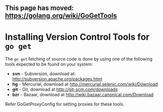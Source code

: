 ## This page has moved: https://golang.org/wiki/GoGetTools ##

# Installing Version Control Tools for `go get` #

The `go get` fetching of source code is done by using one of the following tools expected to be found on your system:

  * **svn** - Subversion, download at: http://subversion.apache.org/packages.html
  * **hg** - Mercurial, download at http://mercurial.selenic.com/wiki/Download
  * **git** - Git, download at http://git-scm.com/downloads
  * **bzr** - Bazaar, download at http://wiki.bazaar.canonical.com/Download

Refer GoGetProxyConfig for setting proxies for these tools.